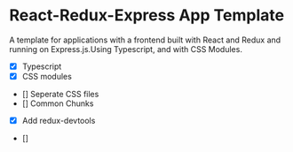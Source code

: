 # React-Redux-Express App Template
A template for applications with a frontend built with React and Redux and running on Express.js.Using Typescript, and with CSS Modules.

- [x] Typescript
- [x] CSS modules
- [] Seperate CSS files
- [] Common Chunks
- [x] Add redux-devtools
- []
